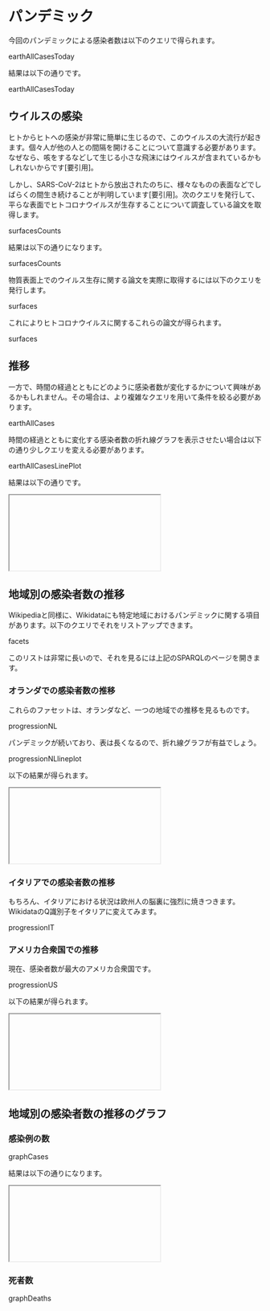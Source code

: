 # パンデミック

今回の<topic>パンデミック</topic>による感染者数は以下のクエリで得られます。

<sparql>earthAllCasesToday</sparql>

結果は以下の通りです。

<out>earthAllCasesToday</out>

## ウイルスの<topic>感染</topic>

ヒトからヒトへの感染が非常に簡単に生じるので、このウイルスの大流行が起きます。個々人が他の人との間隔を開けることについて意識する必要があります。なぜなら、咳をするなどして生じる小さな飛沫にはウイルスが含まれているかもしれないからです[要引用]。

しかし、SARS-CoV-2はヒトから放出されたのちに、様々なものの表面などでしばらくの間生き続けることが判明しています[要引用]。次のクエリを発行して、平らな<topic>表面</topic>でヒトコロナウイルスが生存することについて調査している論文を取得します。

<sparql>surfacesCounts</sparql>

結果は以下の通りになります。

<out>surfacesCounts</out>

物質表面上でのウイルス生存に関する論文を実際に取得するには以下のクエリを発行します。

<sparql>surfaces</sparql>

これによりヒトコロナウイルスに関するこれらの論文が得られます。

<out>surfaces</out>

## 推移

一方で、時間の経過とともにどのように感染者数が変化するかについて興味があるかもしれません。その場合は、より複雑なクエリを用いて条件を絞る必要があります。

<sparql>earthAllCases</sparql>

時間の経過とともに変化する感染者数の折れ線グラフを表示させたい場合は以下の通り少しクエリを変える必要があります。

<sparql>earthAllCasesLinePlot</sparql>

結果は以下の通りです。

<iframe>earthAllCasesLinePlot</iframe>

## 地域別の感染者数の推移

Wikipediaと同様に、Wikidataにも特定地域におけるパンデミックに関する項目があります。以下のクエリでそれをリストアップできます。

<sparql>facets</sparql>

このリストは非常に長いので、それを見るには上記のSPARQLのページを開きます。

### オランダでの感染者数の推移

これらのファセットは、<topic>オランダ</topic>など、一つの地域での<topic>推移</topic>を見るものです。

<sparql>progressionNL</sparql>

パンデミックが続いており、表は長くなるので、折れ線グラフが有益でしょう。

<sparql>progressionNLlineplot</sparql>

以下の結果が得られます。

<iframe>progressionNLlineplot</iframe>

### イタリアでの感染者数の推移

もちろん、<topic>イタリア</topic>における状況は欧州人の脳裏に強烈に焼きつきます。WikidataのQ識別子をイタリアに変えてみます。

<sparql>progressionIT</sparql>

### アメリカ合衆国での推移

現在、感染者数が最大の<topic>アメリカ合衆国</topic>です。

<sparql>progressionUS</sparql>

以下の結果が得られます。

<iframe>progressionUS</iframe>

## 地域別の感染者数の推移のグラフ

### 感染例の数

<sparql>graphCases</sparql>

結果は以下の通りになります。

<iframe>graphCases</iframe>

### 死者数

<sparql>graphDeaths</sparql>

